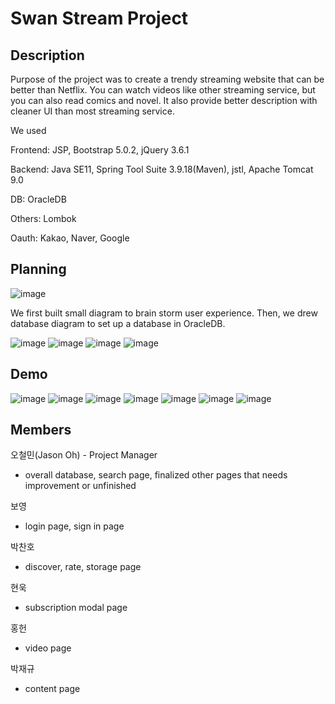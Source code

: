 # Swan Stream Project

## Description

Purpose of the project was to create a trendy streaming website that can be better than Netflix. You can watch videos like other streaming service, but you can also read comics and novel. It also provide better description with cleaner UI than most streaming service.

We used 

Frontend: JSP, Bootstrap 5.0.2, jQuery 3.6.1

Backend: Java SE11, Spring Tool Suite 3.9.18(Maven), jstl, Apache Tomcat 9.0

DB: OracleDB

Others: Lombok

Oauth: Kakao, Naver, Google


## Planning
![image](https://user-images.githubusercontent.com/92873161/232090548-d91da1e6-b2b0-4eb0-b895-e321350210b8.png)

We first built small diagram to brain storm user experience. Then, we drew database diagram to set up a database in OracleDB.

![image](https://user-images.githubusercontent.com/92873161/232095337-c703c7ab-15db-4441-9ce9-e0cbb75834a9.png)
![image](https://user-images.githubusercontent.com/92873161/232095452-2566ad73-56d2-4513-9087-2565b653a147.png)
![image](https://user-images.githubusercontent.com/92873161/232095475-cdd38060-f931-45f0-93d8-cbd79dd53705.png)
![image](https://user-images.githubusercontent.com/92873161/232095503-9f4f46a3-df1a-44d4-ab6c-4b50ebad3766.png)

## Demo
![image](https://user-images.githubusercontent.com/92873161/232096457-5e3642d7-7758-4171-a36f-282996189cc0.png)
![image](https://user-images.githubusercontent.com/92873161/232096496-6fa9c87d-151d-47c3-9b13-1db741b12c73.png)
![image](https://user-images.githubusercontent.com/92873161/232096530-c66fbf44-5c00-4994-ada3-3d10bdc77750.png)
![image](https://user-images.githubusercontent.com/92873161/232096555-63b66d71-a17e-4cc7-b61e-11884361ad6f.png)
![image](https://user-images.githubusercontent.com/92873161/232096579-aae76fc5-a56f-462b-9358-30733134efa7.png)
![image](https://user-images.githubusercontent.com/92873161/232096603-2e346e51-5622-42ae-b7ed-4159e49b3b12.png)
![image](https://user-images.githubusercontent.com/92873161/232096625-f316ef1b-be15-4012-937d-8e93a8bab126.png)



## Members

오철민(Jason Oh) - Project Manager
- overall database, search page, finalized other pages that needs improvement or unfinished

보영 
- login page, sign in page

박찬호
- discover, rate, storage page

현욱
- subscription modal page

홍헌
- video page

박재규
- content page
